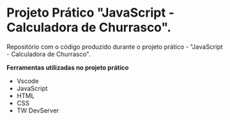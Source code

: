# Projeto Prático "JavaScript - Calculadora de Churrasco".
Repositório com o código produzido durante o projeto prático - "JavaScript - Calculadora de Churrasco".

**Ferramentas utilizadas no projeto prático**

* Vscode
* JavaScript
* HTML
* CSS
* TW DevServer
